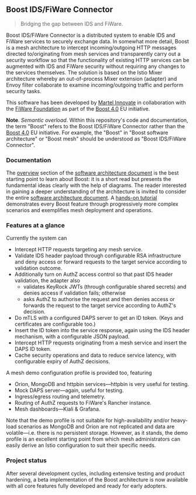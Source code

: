 Boost IDS/FiWare Connector
--------------------------
> Bridging the gap between IDS and FiWare.

Boost IDS/FiWare Connector is a distributed system to enable IDS and
FiWare services to securely exchange data. In somewhat more detail,
Boost is a mesh architecture to intercept incoming/outgoing HTTP messages
directed to/originating from mesh services and transparently carry out
a security workflow so that the functionality of existing HTTP services
can be augmented with IDS and FiWare security without requiring any
changes to the services themselves. The solution is based on the Istio
Mixer architecture whereby an out-of-process Mixer extension (adapter)
and Envoy filter collaborate to examine incoming/outgoing traffic and
perform security tasks.

This software has been developed by [Martel Innovate][martel] in collaboration
with the [FiWare Foundation][fiware] as part of the [Boost 4.0][boost4]
EU initiative.

**Note**. *Semantic overload*.
Within this repository's code and documentation, the term "Boost"
refers to the Boost IDS/FiWare Connector rather than the [Boost 4.0][boost4]
EU initiative. For example, the "Boost" in "Boost software architecture"
or "Boost mesh" should be understood as "Boost IDS/FiWare Connector".


### Documentation

The [overview][arch.overview] section of the [software architecture
document][arch] is the best starting point to learn about Boost: it
is a short read but presents the fundamental ideas clearly with the
help of diagrams. The reader interested in gaining a deeper understanding
of the architecture is invited to consider the entire [software architecture
document][arch]. A [hands-on tutorial][demo] demonstrates every Boost
feature through progressively more complex scenarios and exemplifies
mesh deployment and operations.


### Features at a glance

Currently the system can

* Intercept HTTP requests targeting any mesh service.
* Validate IDS header payload through configurable RSA infrastructure
  and deny access or forward requests to the target service according
  to validation outcome.
* Additionally turn on AuthZ access control so that past IDS header
  validation, the adapter also
    * validates KeyRock JWTs (through configurable shared secrets)
      and denies access if validation fails; otherwise
    * asks AuthZ to authorise the request and then denies access or
      forwards the request to the target service according to AuthZ's
      decision.
* Do mTLS with a configured DAPS server to get an ID token. (Keys and
  certificates are configurable too.)
* Insert the ID token into the service response, again using the IDS
  header mechanism, with a configurable JSON payload.
* Intercept HTTP requests originating from a mesh service and insert
  the DAPS ID token.
* Cache security operations and data to reduce service latency, with
  configurable expiry of AuthZ decisions.

A mesh demo configuration profile is provided too, featuring

* Orion, MongoDB and httpbin services—httpbin is very useful for testing.
* Mock DAPS server—again, useful for testing.
* Ingress/egress routing and telemetry.
* Routing of AuthZ requests to FiWare's Rancher instance.
* Mesh dashboards—Kiali & Grafana.

Note that the demo profile is not suitable for high-availability and/or
heavy-load scenarios as MongoDB and Orion are not replicated and data
are volatile—i.e. there is no persistent storage. However, as it stands,
the demo profile is an excellent starting point from which mesh administrators
can easily derive an Istio configuration to suit their specific needs.


### Project status

After several development cycles, including extensive testing and product
hardening, a beta implementation of the Boost architecture is now available
with all core features fully developed and ready for early adopters.




[arch]: ./docs/arch/README.md
[arch.overview]: ./docs/arch/overview.md
[boost4]: https://boost40.eu/
    "Big data for factories"
[demo]: ./docs/demo/README.md
[fiware]: https://www.fiware.org/foundation/
    "FiWare Foundation"
[martel]: https://www.martel-innovate.com/
    "Martel Innovate"
